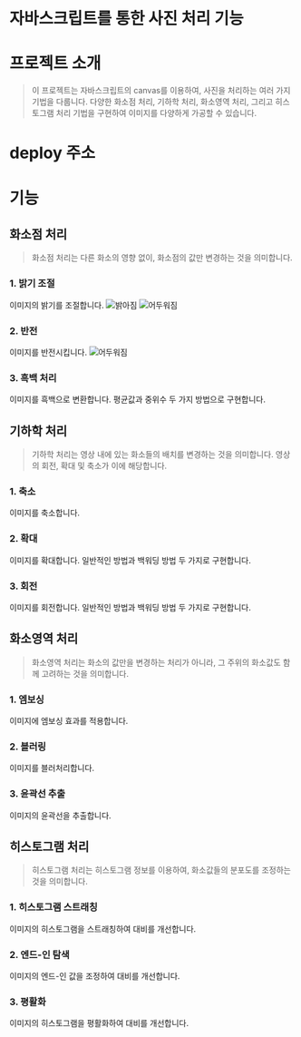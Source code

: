 # 자바스크립트를 통한 사진 처리 기능  
# 프로젝트 소개
> 이 프로젝트는 자바스크립트의 canvas를 이용하여, 사진을 처리하는 여러 가지 기법을 다룹니다. 다양한 화소점 처리, 기하학 처리, 화소영역 처리, 그리고 히스토그램 처리 기법을 구현하여 이미지를 다양하게 가공할 수 있습니다.  

# deploy 주소
##  

# 기능  <br>
##  화소점 처리
> 화소점 처리는 다른 화소의 영향 없이, 화소점의 값만 변경하는 것을 의미합니다.  

### 1. 밝기 조절
이미지의 밝기를 조절합니다.
![밝아짐](/src/brightness2.png)
![어두워짐](/src/brightness1.png)
### 2. 반전
이미지를 반전시킵니다.
![어두워짐](/src/inversion.png)
### 3. 흑백 처리
이미지를 흑백으로 변환합니다. 평균값과 중위수 두 가지 방법으로 구현합니다.

## 기하학 처리
> 기하학 처리는 영상 내에 있는 화소들의 배치를 변경하는 것을 의미합니다. 영상의 회전, 확대 및 축소가 이에 해당합니다.

### 1. 축소
이미지를 축소합니다.
### 2. 확대
이미지를 확대합니다. 일반적인 방법과 백워딩 방법 두 가지로 구현합니다.
### 3. 회전
이미지를 회전합니다. 일반적인 방법과 백워딩 방법 두 가지로 구현합니다.

## 화소영역 처리
> 화소영역 처리는 화소의 값만을 변경하는 처리가 아니라, 그 주위의 화소값도 함께 고려하는 것을 의미합니다.

### 1. 엠보싱
이미지에 엠보싱 효과를 적용합니다.
### 2. 블러링
이미지를 블러처리합니다.
### 3. 윤곽선 추출
이미지의 윤곽선을 추출합니다.

## 히스토그램 처리
> 히스토그램 처리는 히스토그램 정보를 이용하여, 화소값들의 분포도를 조정하는 것을 의미합니다.
### 1. 히스토그램 스트래칭
이미지의 히스토그램을 스트래칭하여 대비를 개선합니다.
### 2. 엔드-인 탐색
이미지의 엔드-인 값을 조정하여 대비를 개선합니다.
### 3. 평활화
이미지의 히스토그램을 평활화하여 대비를 개선합니다.
